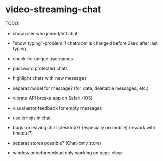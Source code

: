 # video-streaming-chat

TODO:
- show user who joined/left chat
- "show typing"-problem if chatroom is changed before 3sec after last typing
- check for unique usernames
- password protected chats
- highlight chats with new messages
- separat model for message? (for date, deletable messages, etc.)
- vibrate API breaks app on Safari (iOS)
- visual error feedback for empty messages
- use emojis in chat
- bugs on leaving chat (desktop?) (especially on mobile) (rework with timeout?)

- separat stores possible? (Chat-only store)

- window.onbeforeunload only working on page close
